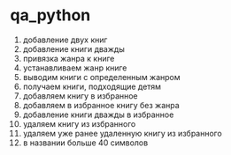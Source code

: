 # qa_python

1) добавление двух книг
2) добавление книги дважды
3) привязка жанра к книге
4) устанавливаем жанр книге
5) выводим книги с определенным жанром
6) получаем книги, подходящие детям
7) добавляем книгу в избранное
8) добавляем в избранное книгу без жанра
9) добавление книги дважды в избранное
10) удаляем книгу из избранного
11) удаляем уже ранее удаленную книгу из избранного
12) в названии больше 40 символов